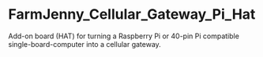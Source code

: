 # FarmJenny_Cellular_Gateway_Pi_Hat
Add-on board (HAT) for turning a Raspberry Pi or 40-pin Pi compatible single-board-computer into a cellular gateway.
